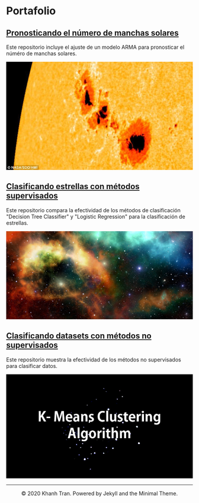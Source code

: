 # Portafolio

## [Pronosticando el número de manchas solares](https://github.com/SAlexOA/Sunspots)
Este repositorio incluye el ajuste de un modelo ARMA para pronosticar el núméro de manchas solares. 

![](images/imag_Sunspots.jpg)


## [Clasificando estrellas con métodos supervisados](https://github.com/SAlexOA/Star_Classifier)
Este repositorio compara la efectividad de los métodos de clasificación "Decision Tree Classifier" y "Logistic Regression" para la clasificación de estrellas.

![](images/stars.jpg)

## [Clasificando datasets con métodos no supervisados](https://github.com/SAlexOA/K-means_Classification)
Este repositorio muestra la efectividad de los métodos no supervisados para clasificar datos.

![](images/kmeans.jpg)

---
<center>© 2020 Khanh Tran. Powered by Jekyll and the Minimal Theme.</center>
